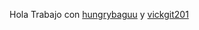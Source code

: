 Hola
Trabajo con [hungrybaguu](https://github.com/hungrybaguu) y [vickgit201](https://github.com/vickgit201)
